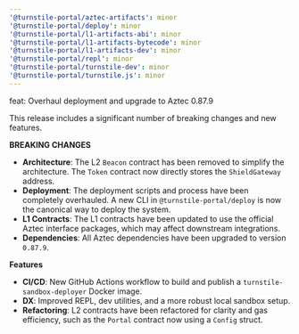 ```yaml
---
'@turnstile-portal/aztec-artifacts': minor
'@turnstile-portal/deploy': minor
'@turnstile-portal/l1-artifacts-abi': minor
'@turnstile-portal/l1-artifacts-bytecode': minor
'@turnstile-portal/l1-artifacts-dev': minor
'@turnstile-portal/repl': minor
'@turnstile-portal/turnstile-dev': minor
'@turnstile-portal/turnstile.js': minor
---
```


feat: Overhaul deployment and upgrade to Aztec 0.87.9

This release includes a significant number of breaking changes and new features.

**BREAKING CHANGES**

- **Architecture**: The L2 `Beacon` contract has been removed to simplify the architecture. The `Token` contract now directly stores the `ShieldGateway` address.
- **Deployment**: The deployment scripts and process have been completely overhauled. A new CLI in `@turnstile-portal/deploy` is now the canonical way to deploy the system.
- **L1 Contracts**: The L1 contracts have been updated to use the official Aztec interface packages, which may affect downstream integrations.
- **Dependencies**: All Aztec dependencies have been upgraded to version `0.87.9`.

**Features**

- **CI/CD**: New GitHub Actions workflow to build and publish a `turnstile-sandbox-deployer` Docker image.
- **DX**: Improved REPL, dev utilities, and a more robust local sandbox setup.
- **Refactoring**: L2 contracts have been refactored for clarity and gas efficiency, such as the `Portal` contract now using a `Config` struct.
